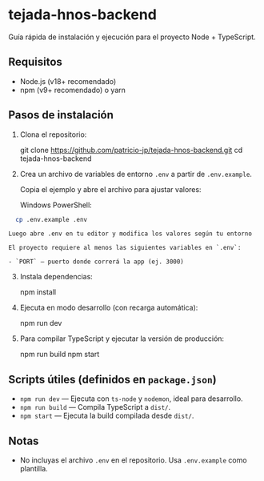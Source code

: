 # tejada-hnos-backend

Guía rápida de instalación y ejecución para el proyecto Node + TypeScript.

## Requisitos

- Node.js (v18+ recomendado)
- npm (v9+ recomendado) o yarn

## Pasos de instalación

1. Clona el repositorio:

	git clone https://github.com/patricio-jp/tejada-hnos-backend.git
	cd tejada-hnos-backend

2. Crea un archivo de variables de entorno `.env` a partir de `.env.example`.

	Copia el ejemplo y abre el archivo para ajustar valores:

	Windows PowerShell:

  ``` bash
	cp .env.example .env
  ```

	Luego abre .env en tu editor y modifica los valores según tu entorno

	El proyecto requiere al menos las siguientes variables en `.env`:

	- `PORT` — puerto donde correrá la app (ej. 3000)

3. Instala dependencias:

	npm install

4. Ejecuta en modo desarrollo (con recarga automática):

	npm run dev

5. Para compilar TypeScript y ejecutar la versión de producción:

	npm run build
	npm start

## Scripts útiles (definidos en `package.json`)

- `npm run dev` — Ejecuta con `ts-node` y `nodemon`, ideal para desarrollo.
- `npm run build` — Compila TypeScript a `dist/`.
- `npm start` — Ejecuta la build compilada desde `dist/`.

## Notas

- No incluyas el archivo `.env` en el repositorio. Usa `.env.example` como plantilla.
